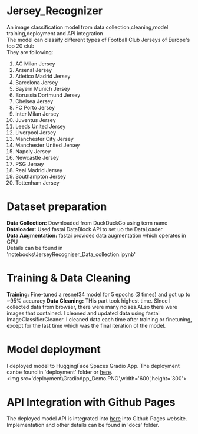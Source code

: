 # Jersey_Recognizer
An image classification model from data collection,cleaning,model training,deployment and API integration <br/>
The model can classify different types of Football Club Jerseys of Europe's top 20 club  <br/>
They are following: <br/>
1. AC Milan Jersey
2. Arsenal Jersey
3. Atletico Madrid Jersey
4. Barcelona Jersey
5. Bayern Munich Jersey
6. Borussia Dortmund Jersey
7. Chelsea Jersey
8. FC Porto Jersey
9. Inter Milan Jersey
10. Juventus Jersey
11. Leeds United Jersey
12. Liverpool Jersey
13. Manchester City Jersey
14. Manchester United Jersey
15. Napoly Jersey
16. Newcastle Jersey
17. PSG Jersey
18. Real Madrid Jersey
19. Southampton Jersey
20. Tottenham Jersey

# Dataset preparation
**Data Collection:** Downloaded from DuckDuckGo using term name <br/>
**Dataloader:** Used fastai DataBlock API to set uo the DataLoader <br/>
**Data Augmentation:** fastai provides data augmentation which operates in GPU <br/>
Details can be found in 'notebooks\JerseyRecogniser_Data_collection.ipynb'

# Training & Data Cleaning
**Training:** Fine-tuned a resnet34 model for 5 epochs (3 times) and got up to ~95% accuracy
**Data Cleaning:** THis part took highest time. SInce I collected data from browser, there were many noises.ALso there were images that contained. I cleaned and updated data using fastai ImageClassifierCleaner. I cleaned data each time after training or finetuning, except for the last time which was the final iteration of the model. <br/>

# Model deployment
I deployed model to HuggingFace Spaces Gradio App. The deployment canbe found in 'deployment' folder or [here](https://huggingface.co/spaces/Tanvirtrk/Football_Jersey_Recognizer). <br/>
<img src='deployment\GradioApp_Demo.PNG',width='600',height='300'>

# API Integration with Github Pages
The deployed model API is integrated into [here]('tanvirraihankhan.github.io/Jersey_Recognizer/') into Github Pages website. Implementation and other details can be found in 'docs' folder. 

